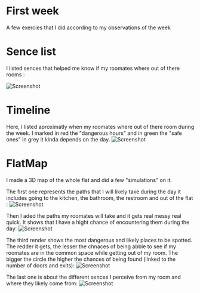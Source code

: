 # First week
A few exercies that I did according to my observations of the week

# Sence list
I listed sences that helped me know if my roomates where out of there rooms :

![Screenshot](20.59.14.png)

# Timeline
Here, I listed aproximatly when my roomates where out of there room during the week. I marked in red the "dangerous hours" and in green the "safe ones" in grey it kinda depends on the day.
![Screenshot](20.53.34.png)

# FlatMap
I made a 3D map of the whole flat and did a few "simulations" on it.

The first one represents the paths that I will likely take during the day it includes going to the kitchen, the bathroom, the restroom and out of the flat :
![Screenshot](21.04.53.png)

Then I aded the paths my roomates will take and it gets real messy real quick. It shows that I have a hight chance of encountering them during the day:
![Screenshot](21.05.01.png)

The third render shows the most dangerous and likely places to be spotted. The redder it gets, the lesser the chnaces of being abble to see if my roomates are in the common space while getting out of my room. The bigger the circle the higher the chances of being found (linked to the number of doors and exits):
![Screenshot](21.05.10.png)

The last one is about the different sences I perceive from my room and where they likely come from:
![Screenshot](21.05.19.png)

